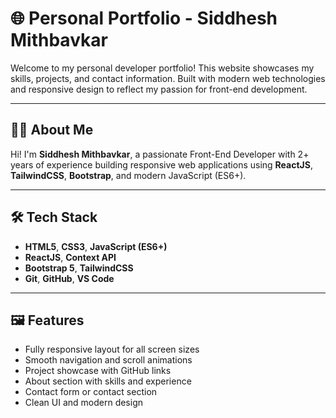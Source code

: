 # 🌐 Personal Portfolio - Siddhesh Mithbavkar

Welcome to my personal developer portfolio! This website showcases my skills, projects, and contact information. Built with modern web technologies and responsive design to reflect my passion for front-end development.

---

## 🧑‍💻 About Me

Hi! I'm **Siddhesh Mithbavkar**, a passionate Front-End Developer with 2+ years of experience building responsive web applications using **ReactJS**, **TailwindCSS**, **Bootstrap**, and modern JavaScript (ES6+).

---

## 🛠️ Tech Stack

- **HTML5**, **CSS3**, **JavaScript (ES6+)**
- **ReactJS**, **Context API**
- **Bootstrap 5**, **TailwindCSS**
- **Git**, **GitHub**, **VS Code**

---

## 🖼️ Features

- Fully responsive layout for all screen sizes
- Smooth navigation and scroll animations
- Project showcase with GitHub links
- About section with skills and experience
- Contact form or contact section
- Clean UI and modern design
